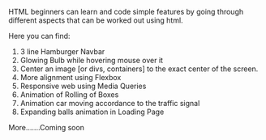 HTML beginners can learn and code simple features by going through different aspects that can be worked out using html.

Here you can find:

1. 3 line Hamburger Navbar
2. Glowing Bulb while hovering mouse over it
3. Center an image [or divs, containers] to the exact center of the screen.
4. More alignment using Flexbox
5. Responsive web using Media Queries
6. Animation of Rolling of Boxes
7. Animation car moving accordance to the traffic signal
8. Expanding balls animation in Loading Page



More.......Coming soon
